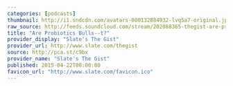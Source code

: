 ```yaml
---
categories: [podcasts]
thumbnail: http://i1.sndcdn.com/avatars-000132884932-lvq5a7-original.jpg
raw_source: http://feeds.soundcloud.com/stream/202088365-thegist-are-probiotics-bulls-t.mp3
title: "Are Probiotics Bulls--t?"
provider_display: "Slate's The Gist"
provider_url: http://www.slate.com/thegist
source: http://pca.st/c9bx
provider_name: "Slate's The Gist"
published: 2015-04-22T00:00:00
favicon_url: "http://www.slate.com/favicon.ico"
---
```

